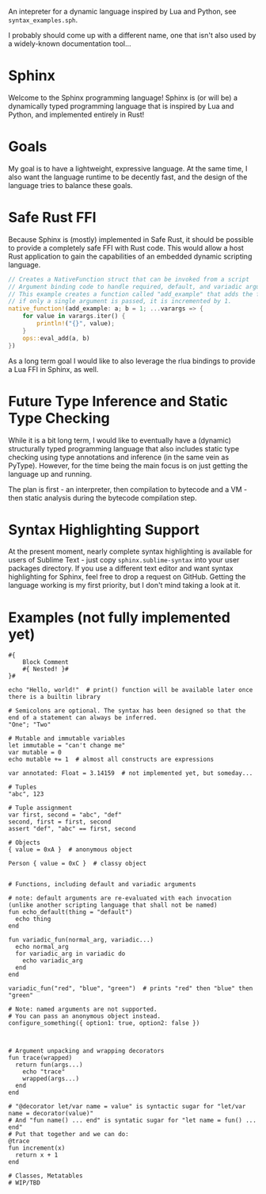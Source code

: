 An intepreter for a dynamic language inspired by Lua and Python, see ``syntax_examples.sph``.

I probably should come up with a different name, one that isn't also used by a widely-known documentation tool...

# Sphinx

Welcome to the Sphinx programming language! Sphinx is (or will be) a dynamically typed programming language that is inspired by Lua and Python, and implemented entirely in Rust!

# Goals

My goal is to have a lightweight, expressive language. At the same time, I also want the language runtime to be decently fast, and the design of the language tries to balance these goals.

# Safe Rust FFI

Because Sphinx is (mostly) implemented in Safe Rust, it should be possible to provide a completely safe FFI with Rust code. This would allow a host Rust application to gain the capabilities of an embedded dynamic scripting language.

```rust
// Creates a NativeFunction struct that can be invoked from a script
// Argument binding code to handle required, default, and variadic arguments is generated by the macro.
// This example creates a function called "add_example" that adds the first two arguments and prints the rest.
// if only a single argument is passed, it is incremented by 1.
native_function!(add_example: a; b = 1; ...varargs => {
    for value in varargs.iter() {
        println!("{}", value);
    }
    ops::eval_add(a, b)
})
```

As a long term goal I would like to also leverage the rlua bindings to provide a Lua FFI in Sphinx, as well.

# Future Type Inference and Static Type Checking

While it is a bit long term, I would like to eventually have a (dynamic) structurally typed programming language that also includes static type checking using type annotations and inference (in the same vein as PyType). However, for the time being the main focus is on just getting the language up and running. 

The plan is first - an interpreter, then compilation to bytecode and a VM - then static analysis during the bytecode compilation step.

# Syntax Highlighting Support

At the present moment, nearly complete syntax highlighting is available for users of Sublime Text - just copy `sphinx.sublime-syntax` into your user packages directory. If you use a different text editor and want syntax highlighting for Sphinx, feel free to drop a request on GitHub. Getting the language working is my first priority, but I don't mind taking a look at it.

# Examples (not fully implemented yet)
```
#{ 
    Block Comment  
    #{ Nested! }#
}#

echo "Hello, world!"  # print() function will be available later once there is a builtin library

# Semicolons are optional. The syntax has been designed so that the end of a statement can always be inferred.
"One"; "Two"

# Mutable and immutable variables
let immutable = "can't change me"
var mutable = 0
echo mutable += 1  # almost all constructs are expressions

var annotated: Float = 3.14159  # not implemented yet, but someday...

# Tuples
"abc", 123

# Tuple assignment
var first, second = "abc", "def"
second, first = first, second
assert "def", "abc" == first, second

# Objects
{ value = 0xA }  # anonymous object

Person { value = 0xC }  # classy object


# Functions, including default and variadic arguments

# note: default arguments are re-evaluated with each invocation (unlike another scripting language that shall not be named)
fun echo_default(thing = "default")
  echo thing
end

fun variadic_fun(normal_arg, variadic...)
  echo normal_arg  
  for variadic_arg in variadic do
    echo variadic_arg
  end
end

variadic_fun("red", "blue", "green")  # prints "red" then "blue" then "green"

# Note: named arguments are not supported.
# You can pass an anonymous object instead.
configure_something({ option1: true, option2: false })



# Argument unpacking and wrapping decorators
fun trace(wrapped)
  return fun(args...)
    echo "trace"
    wrapped(args...)
  end
end

# "@decorator let/var name = value" is syntactic sugar for "let/var name = decorator(value)"
# And "fun name() ... end" is syntatic sugar for "let name = fun() ... end"
# Put that together and we can do:
@trace
fun increment(x)
  return x + 1
end

# Classes, Metatables
# WIP/TBD

```